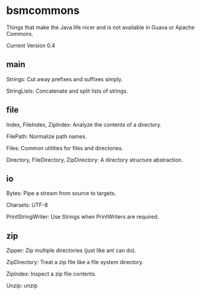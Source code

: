 bsmcommons
==========

Things that make the Java life nicer and is not available in Guava or Apache Commons.

Current Version 0.4

main
----

Strings: Cut away prefixes and suffixes simply.

StringLists: Concatenate and split lists of strings.

file
----

Index, FileIndex, ZipIndex: Analyze the contents of a directory.

FilePath: Normalize path names.

Files: Common utilities for files and directories.

Directory, FileDirectory, ZipDirectory: A directory structure abstraction.

io
--

Bytes: Pipe a stream from source to targets.

Charsets: UTF-8

PrintStringWriter: Use Strings when PrintWriters are required.

zip
---

Zipper: Zip multiple directories (just like ant can do).

ZipDirectory: Treat a zip file like a file system directory.

ZipIndex: Inspect a zip file contents.

Unzip: unzip


  


